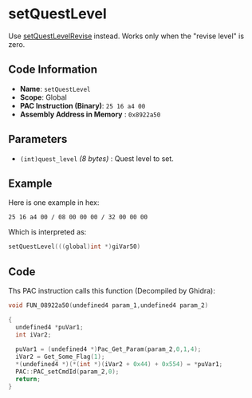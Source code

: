 # setQuestLevel

Use [setQuestLevelRevise](./setquestlevelrevise.md) instead. Works only when the "revise level" is zero.

## Code Information

- **Name**: `setQuestLevel`
- **Scope**: Global
- **PAC Instruction (Binary)**: `25 16 a4 00`
- **Assembly Address in Memory** : `0x8922a50`

## Parameters

- `(int)quest_level` *(8 bytes)* : Quest level to set.

## Example

Here is one example in hex:

```25 16 a4 00 / 08 00 00 00 / 32 00 00 00```

Which is interpreted as:

```c
setQuestLevel(((global)int *)giVar50)
```

## Code

Ths PAC instruction calls this function (Decompiled by Ghidra):

```c
void FUN_08922a50(undefined4 param_1,undefined4 param_2)

{
  undefined4 *puVar1;
  int iVar2;
  
  puVar1 = (undefined4 *)Pac_Get_Param(param_2,0,1,4);
  iVar2 = Get_Some_Flag(1);
  *(undefined4 *)(*(int *)(iVar2 + 0x44) + 0x554) = *puVar1;
  PAC::PAC_setCmdId(param_2,0);
  return;
}
```

